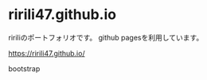 # ririli47.github.io

ririliのポートフォリオです。
github pagesを利用しています。

https://ririli47.github.io/

bootstrap
